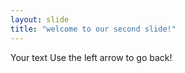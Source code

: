 ```yaml
---
layout: slide
title: "welcome to our second slide!"
---
```

Your text
Use the left arrow to go back! 
